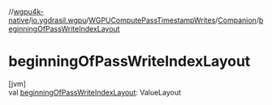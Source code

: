 //[wgpu4k-native](../../../../index.md)/[io.ygdrasil.wgpu](../../index.md)/[WGPUComputePassTimestampWrites](../index.md)/[Companion](index.md)/[beginningOfPassWriteIndexLayout](beginning-of-pass-write-index-layout.md)

# beginningOfPassWriteIndexLayout

[jvm]\
val [beginningOfPassWriteIndexLayout](beginning-of-pass-write-index-layout.md): ValueLayout
